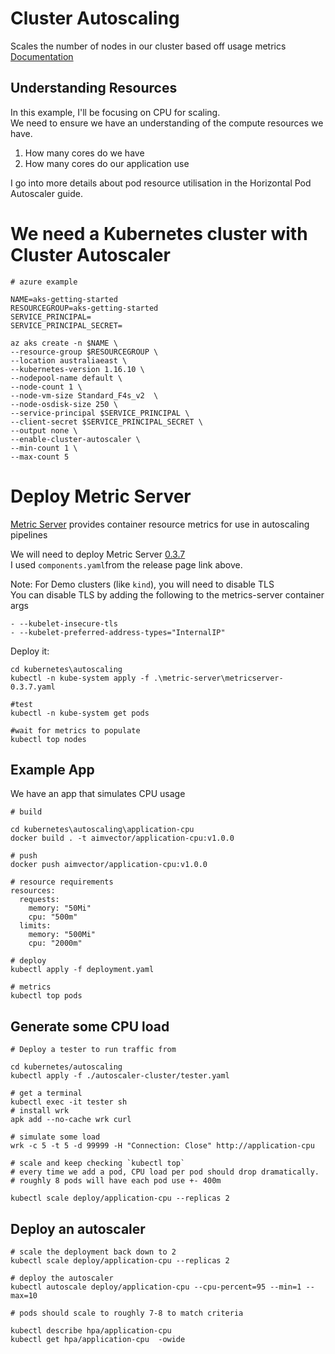 # Cluster Autoscaling

Scales the number of nodes in our cluster based off usage metrics
[Documentation](https://github.com/kubernetes/autoscaler/tree/master/cluster-autoscaler)

## Understanding Resources

In this example, I'll be focusing on CPU for scaling. <br/>
We need to ensure we have an understanding of the compute resources we have. <br/>
1) How many cores do we have <br/>
2) How many cores do our application use <br/>

I go into more details about pod resource utilisation in the Horizontal Pod Autoscaler guide.

# We need a Kubernetes cluster with Cluster Autoscaler

```
# azure example

NAME=aks-getting-started
RESOURCEGROUP=aks-getting-started
SERVICE_PRINCIPAL=
SERVICE_PRINCIPAL_SECRET=

az aks create -n $NAME \
--resource-group $RESOURCEGROUP \
--location australiaeast \
--kubernetes-version 1.16.10 \
--nodepool-name default \
--node-count 1 \
--node-vm-size Standard_F4s_v2  \
--node-osdisk-size 250 \
--service-principal $SERVICE_PRINCIPAL \
--client-secret $SERVICE_PRINCIPAL_SECRET \
--output none \
--enable-cluster-autoscaler \
--min-count 1 \
--max-count 5
```

# Deploy Metric Server

[Metric Server](https://github.com/kubernetes-sigs/metrics-server) provides container resource metrics for use in autoscaling pipelines

We will need to deploy Metric Server [0.3.7](https://github.com/kubernetes-sigs/metrics-server/releases/tag/v0.3.7) <br/>
I used `components.yaml`from the release page link above. <br/>

Note: For Demo clusters (like `kind`), you will need to disable TLS <br/>
You can disable TLS by adding the following to the metrics-server container args

```
- --kubelet-insecure-tls
- --kubelet-preferred-address-types="InternalIP"

```

Deploy it:

```
cd kubernetes\autoscaling
kubectl -n kube-system apply -f .\metric-server\metricserver-0.3.7.yaml

#test 
kubectl -n kube-system get pods

#wait for metrics to populate
kubectl top nodes

```

## Example App

We have an app that simulates CPU usage

```
# build

cd kubernetes\autoscaling\application-cpu
docker build . -t aimvector/application-cpu:v1.0.0

# push
docker push aimvector/application-cpu:v1.0.0

# resource requirements
resources:
  requests:
    memory: "50Mi"
    cpu: "500m"
  limits:
    memory: "500Mi"
    cpu: "2000m"

# deploy 
kubectl apply -f deployment.yaml

# metrics
kubectl top pods
```

## Generate some CPU load

```
# Deploy a tester to run traffic from

cd kubernetes/autoscaling
kubectl apply -f ./autoscaler-cluster/tester.yaml

# get a terminal
kubectl exec -it tester sh
# install wrk
apk add --no-cache wrk curl

# simulate some load
wrk -c 5 -t 5 -d 99999 -H "Connection: Close" http://application-cpu

# scale and keep checking `kubectl top`
# every time we add a pod, CPU load per pod should drop dramatically.
# roughly 8 pods will have each pod use +- 400m

kubectl scale deploy/application-cpu --replicas 2
```

## Deploy an autoscaler

```
# scale the deployment back down to 2
kubectl scale deploy/application-cpu --replicas 2

# deploy the autoscaler
kubectl autoscale deploy/application-cpu --cpu-percent=95 --min=1 --max=10

# pods should scale to roughly 7-8 to match criteria

kubectl describe hpa/application-cpu 
kubectl get hpa/application-cpu  -owide
```
